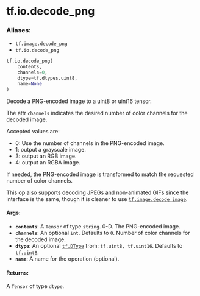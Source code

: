 <div itemscope itemtype="http://developers.google.com/ReferenceObject">
<meta itemprop="name" content="tf.io.decode_png" />
<meta itemprop="path" content="Stable" />
</div>

# tf.io.decode_png

### Aliases:

* `tf.image.decode_png`
* `tf.io.decode_png`

``` python
tf.io.decode_png(
    contents,
    channels=0,
    dtype=tf.dtypes.uint8,
    name=None
)
```

Decode a PNG-encoded image to a uint8 or uint16 tensor.

The attr `channels` indicates the desired number of color channels for the
decoded image.

Accepted values are:

*   0: Use the number of channels in the PNG-encoded image.
*   1: output a grayscale image.
*   3: output an RGB image.
*   4: output an RGBA image.

If needed, the PNG-encoded image is transformed to match the requested number
of color channels.

This op also supports decoding JPEGs and non-animated GIFs since the interface
is the same, though it is cleaner to use <a href="../../tf/io/decode_image.md"><code>tf.image.decode_image</code></a>.

#### Args:

* <b>`contents`</b>: A `Tensor` of type `string`. 0-D.  The PNG-encoded image.
* <b>`channels`</b>: An optional `int`. Defaults to `0`.
    Number of color channels for the decoded image.
* <b>`dtype`</b>: An optional <a href="../../tf/dtypes/DType.md"><code>tf.DType</code></a> from: `tf.uint8, tf.uint16`. Defaults to <a href="../../tf/dtypes.md#uint8"><code>tf.uint8</code></a>.
* <b>`name`</b>: A name for the operation (optional).


#### Returns:

A `Tensor` of type `dtype`.